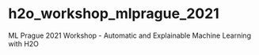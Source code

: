 # h2o_workshop_mlprague_2021
ML Prague 2021 Workshop - Automatic and Explainable Machine Learning with H2O
